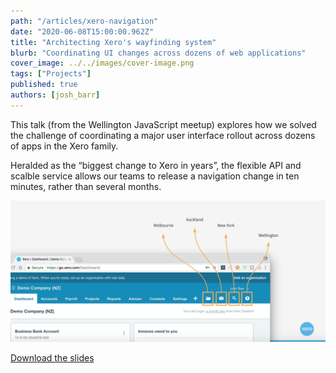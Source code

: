 ```yaml
---
path: "/articles/xero-navigation"
date: "2020-06-08T15:00:00.962Z"
title: "Architecting Xero's wayfinding system"
blurb: "Coordinating UI changes across dozens of web applications"
cover_image: ../../images/cover-image.png
tags: ["Projects"]
published: true
authors: [josh_barr]
---
```


This talk (from the Wellington JavaScript meetup) explores how we solved the challenge of coordinating a major user interface rollout across dozens of apps in the Xero family. 

Heralded as the “biggest change to Xero in years”, the flexible API and scalble service allows our teams to release a navigation change in ten minutes, rather than several months.

[![Xero](./navigation.png)](./ScalingXeroUI.pdf)


[Download the slides](./ScalingXeroUI.pdf)

